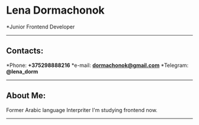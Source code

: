 # Lena Dormachonok
*Junior Frontend Developer
___

## Contacts:
*Phone: **+375298888216**
*e-mail: **dormachonok@gmail.com**
*Telegram: **@lena_dorm**
___

## About Me:
Former Arabic language Interpriter I'm studying frontend now.
___



